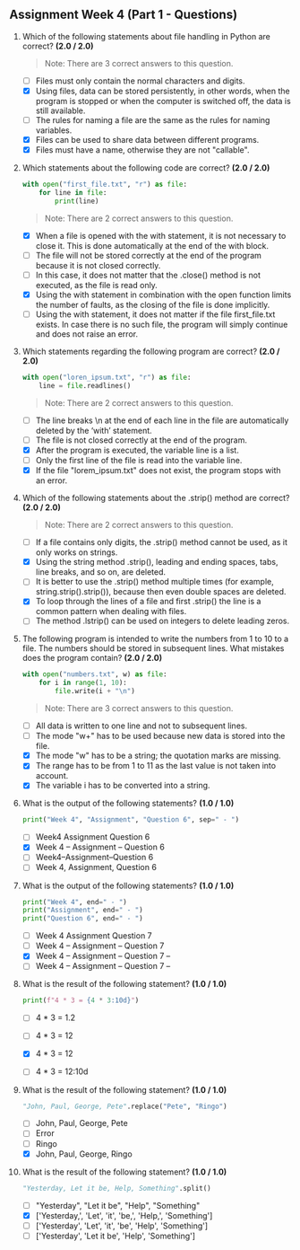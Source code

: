 ## Assignment Week 4 (Part 1 - Questions)

1. Which of the following statements about file handling in Python are correct? **(2.0 / 2.0)**
    > Note: There are 3 correct answers to this question.

    - [ ] Files must only contain the normal characters and digits.
    - [x] Using files, data can be stored persistently, in other words, when the program is stopped or when the computer is switched off, the data is still available.
    - [ ] The rules for naming a file are the same as the rules for naming variables.
    - [x] Files can be used to share data between different programs.
    - [x] Files must have a name, otherwise they are not "callable".

2. Which statements about the following code are correct? **(2.0 / 2.0)**

    ```py
    with open("first_file.txt", "r") as file:
        for line in file:
            print(line)
    ```

    > Note: There are 2 correct answers to this question.

    - [x] When a file is opened with the with statement, it is not necessary to close it. This is done automatically at the end of the with block.
    - [ ] The file will not be stored correctly at the end of the program because it is not closed correctly.
    - [ ] In this case, it does not matter that the .close() method is not executed, as the file is read only.
    - [x] Using the with statement in combination with the open function limits the number of faults, as the closing of the file is done implicitly.
    - [ ] Using the with statement, it does not matter if the file first_file.txt exists. In case there is no such file, the program will simply continue and does not raise an error.

3. Which statements regarding the following program are correct? **(2.0 / 2.0)**

    ```py
    with open("loren_ipsum.txt", "r") as file:
        line = file.readlines()
    ```

    > Note: There are 2 correct answers to this question.

    - [ ] The line breaks \n at the end of each line in the file are automatically deleted by the ‘with’ statement.
    - [ ] The file is not closed correctly at the end of the program.
    - [x] After the program is executed, the variable line is a list.
    - [ ] Only the first line of the file is read into the variable line.
    - [x] If the file "lorem_ipsum.txt" does not exist, the program stops with an error.

4. Which of the following statements about the .strip() method are correct? **(2.0 / 2.0)**

    > Note: There are 2 correct answers to this question.

    - [ ] If a file contains only digits, the .strip() method cannot be used, as it only works on strings.
    - [x] Using the string method .strip(), leading and ending spaces, tabs, line breaks, and so on, are deleted.
    - [ ] It is better to use the .strip() method multiple times (for example, string.strip().strip()), because then even double spaces are deleted.
    - [x] To loop through the lines of a file and first .strip() the line is a common pattern when dealing with files.
    - [ ] The method .lstrip() can be used on integers to delete leading zeros.

5. The following program is intended to write the numbers from 1 to 10 to a file. The numbers should be stored in subsequent lines. What mistakes does the program contain? **(2.0 / 2.0)**

    ```py
    with open("numbers.txt", w) as file:
        for i in range(1, 10):
            file.write(i + "\n")
    ```

    > Note: There are 3 correct answers to this question.

    - [ ] All data is written to one line and not to subsequent lines.
    - [ ] The mode "w+" has to be used because new data is stored into the file.
    - [x] The mode "w" has to be a string; the quotation marks are missing.
    - [x] The range has to be from 1 to 11 as the last value is not taken into account.
    - [x] The variable i has to be converted into a string.

6. What is the output of the following statements? **(1.0 / 1.0)**

    ```py
    print("Week 4", "Assignment", "Question 6", sep=" - ")
    ```

    - [ ] Week4 Assignment Question 6
    - [x] Week 4 – Assignment – Question 6
    - [ ] Week4–Assignment–Question 6
    - [ ] Week 4, Assignment, Question 6

7. What is the output of the following statements? **(1.0 / 1.0)**

    ```py
    print("Week 4", end=" - ")
    print("Assignment", end=" - ")
    print("Question 6", end=" - ")
    ```

    - [ ] Week 4
          Assignment
          Question 7
    - [ ] Week 4 – Assignment – Question 7
    - [x] Week 4 – Assignment – Question 7 –
    - [ ] Week 4 –
          Assignment –
          Question 7 –

8. What is the result of the following statement? **(1.0 / 1.0)**

    ```py
    print(f"4 * 3 = {4 * 3:10d}")
    ```

    - [ ] 4 * 3 = 1.2

    - [ ] 4 * 3 = 12

    - [x] 4 * 3 =         12

    - [ ] 4 * 3 = 12:10d

9. What is the result of the following statement? **(1.0 / 1.0)**

    ```py
    "John, Paul, George, Pete".replace("Pete", "Ringo")
    ```

    - [ ] John, Paul, George, Pete
    - [ ] Error
    - [ ] Ringo
    - [x] John, Paul, George, Ringo

10. What is the result of the following statement? **(1.0 / 1.0)**

    ```py
    "Yesterday, Let it be, Help, Something".split()
    ```

    - [ ] "Yesterday", "Let it be", "Help", "Something"
    - [x] ['Yesterday,', 'Let', 'it', 'be,', 'Help,', 'Something']
    - [ ] ['Yesterday', 'Let', 'it', 'be', 'Help', 'Something']
    - [ ] ['Yesterday', 'Let it be', 'Help', 'Something']